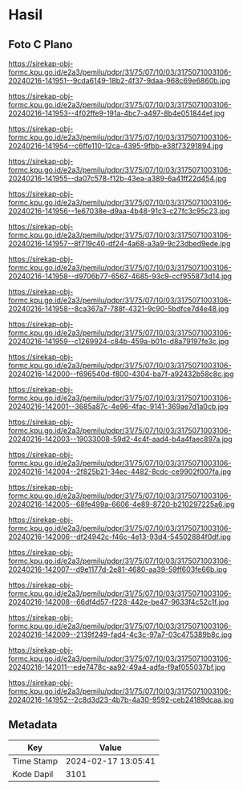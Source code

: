 # Hasil

## Foto C Plano

https://sirekap-obj-formc.kpu.go.id/e2a3/pemilu/pdpr/31/75/07/10/03/3175071003106-20240216-141951--9cda6149-18b2-4f37-9daa-968c69e6860b.jpg

https://sirekap-obj-formc.kpu.go.id/e2a3/pemilu/pdpr/31/75/07/10/03/3175071003106-20240216-141953--4f02ffe9-191a-4bc7-a497-8b4e051844ef.jpg

https://sirekap-obj-formc.kpu.go.id/e2a3/pemilu/pdpr/31/75/07/10/03/3175071003106-20240216-141954--c6ffe110-12ca-4395-9fbb-e38f73291894.jpg

https://sirekap-obj-formc.kpu.go.id/e2a3/pemilu/pdpr/31/75/07/10/03/3175071003106-20240216-141955--da07c578-f12b-43ea-a389-6a41ff22d454.jpg

https://sirekap-obj-formc.kpu.go.id/e2a3/pemilu/pdpr/31/75/07/10/03/3175071003106-20240216-141956--1e67038e-d9aa-4b48-91c3-c27fc3c95c23.jpg

https://sirekap-obj-formc.kpu.go.id/e2a3/pemilu/pdpr/31/75/07/10/03/3175071003106-20240216-141957--8f719c40-df24-4a68-a3a9-9c23dbed9ede.jpg

https://sirekap-obj-formc.kpu.go.id/e2a3/pemilu/pdpr/31/75/07/10/03/3175071003106-20240216-141958--d9706b77-6567-4685-93c9-ccf955873d14.jpg

https://sirekap-obj-formc.kpu.go.id/e2a3/pemilu/pdpr/31/75/07/10/03/3175071003106-20240216-141958--8ca367a7-788f-4321-9c90-5bdfce7d4e48.jpg

https://sirekap-obj-formc.kpu.go.id/e2a3/pemilu/pdpr/31/75/07/10/03/3175071003106-20240216-141959--c1269924-c84b-459a-b01c-d8a79197fe3c.jpg

https://sirekap-obj-formc.kpu.go.id/e2a3/pemilu/pdpr/31/75/07/10/03/3175071003106-20240216-142000--f696540d-f800-4304-ba7f-a92432b58c8c.jpg

https://sirekap-obj-formc.kpu.go.id/e2a3/pemilu/pdpr/31/75/07/10/03/3175071003106-20240216-142001--3685a87c-4e96-4fac-9141-369ae7d1a0cb.jpg

https://sirekap-obj-formc.kpu.go.id/e2a3/pemilu/pdpr/31/75/07/10/03/3175071003106-20240216-142003--19033008-59d2-4c4f-aad4-b4a4faec897a.jpg

https://sirekap-obj-formc.kpu.go.id/e2a3/pemilu/pdpr/31/75/07/10/03/3175071003106-20240216-142004--2f825b21-34ec-4482-8cdc-ce9902f007fa.jpg

https://sirekap-obj-formc.kpu.go.id/e2a3/pemilu/pdpr/31/75/07/10/03/3175071003106-20240216-142005--68fe499a-6606-4e89-8720-b210297225a6.jpg

https://sirekap-obj-formc.kpu.go.id/e2a3/pemilu/pdpr/31/75/07/10/03/3175071003106-20240216-142006--df24942c-f46c-4e13-93d4-54502884f0df.jpg

https://sirekap-obj-formc.kpu.go.id/e2a3/pemilu/pdpr/31/75/07/10/03/3175071003106-20240216-142007--d9e1177d-2e81-4680-aa39-59ff603fe66b.jpg

https://sirekap-obj-formc.kpu.go.id/e2a3/pemilu/pdpr/31/75/07/10/03/3175071003106-20240216-142008--66df4d57-f228-442e-be47-9633f4c52c1f.jpg

https://sirekap-obj-formc.kpu.go.id/e2a3/pemilu/pdpr/31/75/07/10/03/3175071003106-20240216-142009--2139f249-fad4-4c3c-97a7-03c475389b8c.jpg

https://sirekap-obj-formc.kpu.go.id/e2a3/pemilu/pdpr/31/75/07/10/03/3175071003106-20240216-142011--ede7478c-aa92-49a4-adfa-f9af055037bf.jpg

https://sirekap-obj-formc.kpu.go.id/e2a3/pemilu/pdpr/31/75/07/10/03/3175071003106-20240216-141952--2c8d3d23-4b7b-4a30-9592-ceb24189dcaa.jpg


## Metadata

| Key        | Value               |
| ---------- | ------------------- |
| Time Stamp | 2024-02-17 13:05:41 |
| Kode Dapil | 3101                |



